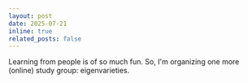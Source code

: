 ```yaml
---
layout: post
date: 2025-07-21
inline: true
related_posts: false
---
```


Learning from people is of so much fun. So, I'm organizing one more (online) study group: eigenvarieties. 